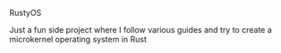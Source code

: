 RustyOS

Just a fun side project where I follow various guides and try to create a microkernel operating system in Rust
